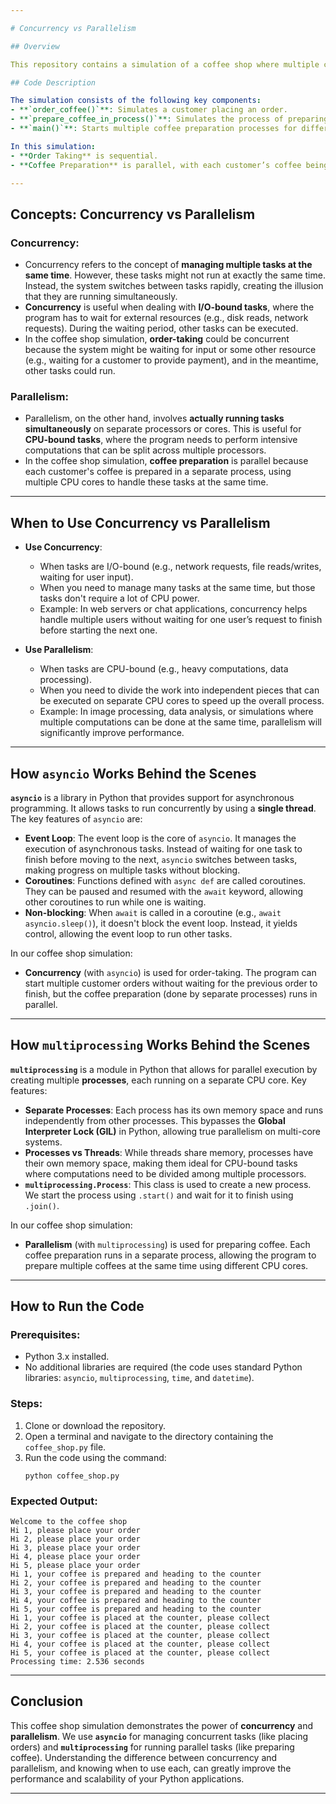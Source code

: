 ```yaml
---

# Concurrency vs Parallelism

## Overview

This repository contains a simulation of a coffee shop where multiple customers place orders and have their coffee prepared. The simulation demonstrates the difference between **concurrency** and **parallelism** using **asyncio** and **multiprocessing** in Python. The order-taking process is handled sequentially, but the coffee preparation for each customer is done in parallel across separate processes, using multiple CPU cores.

## Code Description

The simulation consists of the following key components:
- **`order_coffee()`**: Simulates a customer placing an order.
- **`prepare_coffee_in_process()`**: Simulates the process of preparing coffee, which is handled in parallel using **multiprocessing**.
- **`main()`**: Starts multiple coffee preparation processes for different customers and tracks the processing time.

In this simulation:
- **Order Taking** is sequential.
- **Coffee Preparation** is parallel, with each customer’s coffee being prepared in a separate process.

---
```


## Concepts: Concurrency vs Parallelism

### **Concurrency**:
- Concurrency refers to the concept of **managing multiple tasks at the same time**. However, these tasks might not run at exactly the same time. Instead, the system switches between tasks rapidly, creating the illusion that they are running simultaneously.
- **Concurrency** is useful when dealing with **I/O-bound tasks**, where the program has to wait for external resources (e.g., disk reads, network requests). During the waiting period, other tasks can be executed.
- In the coffee shop simulation, **order-taking** could be concurrent because the system might be waiting for input or some other resource (e.g., waiting for a customer to provide payment), and in the meantime, other tasks could run.

### **Parallelism**:
- Parallelism, on the other hand, involves **actually running tasks simultaneously** on separate processors or cores. This is useful for **CPU-bound tasks**, where the program needs to perform intensive computations that can be split across multiple processors.
- In the coffee shop simulation, **coffee preparation** is parallel because each customer's coffee is prepared in a separate process, using multiple CPU cores to handle these tasks at the same time.

---

## When to Use Concurrency vs Parallelism

- **Use Concurrency**:
  - When tasks are I/O-bound (e.g., network requests, file reads/writes, waiting for user input).
  - When you need to manage many tasks at the same time, but those tasks don't require a lot of CPU power.
  - Example: In web servers or chat applications, concurrency helps handle multiple users without waiting for one user’s request to finish before starting the next one.

- **Use Parallelism**:
  - When tasks are CPU-bound (e.g., heavy computations, data processing).
  - When you need to divide the work into independent pieces that can be executed on separate CPU cores to speed up the overall process.
  - Example: In image processing, data analysis, or simulations where multiple computations can be done at the same time, parallelism will significantly improve performance.

---

## How **`asyncio`** Works Behind the Scenes

**`asyncio`** is a library in Python that provides support for asynchronous programming. It allows tasks to run concurrently by using a **single thread**. The key features of `asyncio` are:

- **Event Loop**: The event loop is the core of `asyncio`. It manages the execution of asynchronous tasks. Instead of waiting for one task to finish before moving to the next, `asyncio` switches between tasks, making progress on multiple tasks without blocking.
- **Coroutines**: Functions defined with `async def` are called coroutines. They can be paused and resumed with the `await` keyword, allowing other coroutines to run while one is waiting.
- **Non-blocking**: When `await` is called in a coroutine (e.g., `await asyncio.sleep()`), it doesn't block the event loop. Instead, it yields control, allowing the event loop to run other tasks.

In our coffee shop simulation:
- **Concurrency** (with `asyncio`) is used for order-taking. The program can start multiple customer orders without waiting for the previous order to finish, but the coffee preparation (done by separate processes) runs in parallel.

---

## How **`multiprocessing`** Works Behind the Scenes

**`multiprocessing`** is a module in Python that allows for parallel execution by creating multiple **processes**, each running on a separate CPU core. Key features:

- **Separate Processes**: Each process has its own memory space and runs independently from other processes. This bypasses the **Global Interpreter Lock (GIL)** in Python, allowing true parallelism on multi-core systems.
- **Processes vs Threads**: While threads share memory, processes have their own memory space, making them ideal for CPU-bound tasks where computations need to be divided among multiple processors.
- **`multiprocessing.Process`**: This class is used to create a new process. We start the process using `.start()` and wait for it to finish using `.join()`.

In our coffee shop simulation:
- **Parallelism** (with `multiprocessing`) is used for preparing coffee. Each coffee preparation runs in a separate process, allowing the program to prepare multiple coffees at the same time using different CPU cores.

---

## How to Run the Code

### Prerequisites:
- Python 3.x installed.
- No additional libraries are required (the code uses standard Python libraries: `asyncio`, `multiprocessing`, `time`, and `datetime`).

### Steps:
1. Clone or download the repository.
2. Open a terminal and navigate to the directory containing the `coffee_shop.py` file.
3. Run the code using the command:
   ```
   python coffee_shop.py
   ```

### Expected Output:
```
Welcome to the coffee shop
Hi 1, please place your order
Hi 2, please place your order
Hi 3, please place your order
Hi 4, please place your order
Hi 5, please place your order
Hi 1, your coffee is prepared and heading to the counter
Hi 2, your coffee is prepared and heading to the counter
Hi 3, your coffee is prepared and heading to the counter
Hi 4, your coffee is prepared and heading to the counter
Hi 5, your coffee is prepared and heading to the counter
Hi 1, your coffee is placed at the counter, please collect
Hi 2, your coffee is placed at the counter, please collect
Hi 3, your coffee is placed at the counter, please collect
Hi 4, your coffee is placed at the counter, please collect
Hi 5, your coffee is placed at the counter, please collect
Processing time: 2.536 seconds
```

---

## Conclusion

This coffee shop simulation demonstrates the power of **concurrency** and **parallelism**. We use **`asyncio`** for managing concurrent tasks (like placing orders) and **`multiprocessing`** for running parallel tasks (like preparing coffee). Understanding the difference between concurrency and parallelism, and knowing when to use each, can greatly improve the performance and scalability of your Python applications.

---